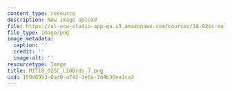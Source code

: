 ```yaml
---
content_type: resource
description: New image Upload
file: https://ol-ocw-studio-app-qa.s3.amazonaws.com/courses/18-02sc-multivariable-calculus-fall-2010/199d89530ad0a7423e6a7d4b30ea1ca3_MIT18_02SC_L10Brds_7.png
file_type: image/png
image_metadata:
  caption: ''
  credit: ''
  image-alt: ''
resourcetype: Image
title: MIT18_02SC_L10Brds_7.png
uid: 199d8953-0ad0-a742-3e6a-7d4b30ea1ca3
---
```

